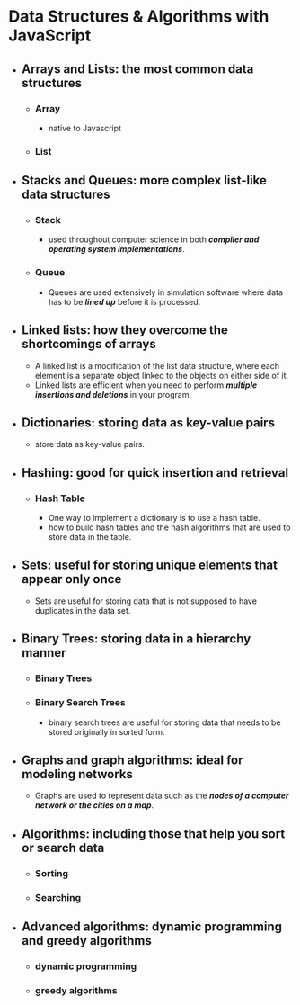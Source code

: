 # Data Structures & Algorithms with JavaScript

- ## Arrays and Lists: the most common data structures
  - ### Array
    - native to Javascript
  
  - ### List
  

- ## Stacks and Queues: more complex list-like data structures
   - ### Stack
     - used throughout computer science in both _**compiler and operating system implementations**_.
  
  
  - ### Queue
    - Queues are used extensively in simulation software where data has to be _**lined up**_ before it is processed.

- ## Linked lists: how they overcome the shortcomings of arrays
  - A linked list is a modification of the list data structure, where each element is a separate object linked to the objects on either side of it.
  - Linked lists are efficient when you need to perform _**multiple insertions and deletions**_ in your program.

- ## Dictionaries: storing data as key-value pairs
  - store data as key-value pairs.

- ## Hashing: good for quick insertion and retrieval
  - ### Hash Table
    - One way to implement a dictionary is to use a hash table.
    - how to build hash tables and the hash algorithms that are used to store data in the table.

- ## Sets: useful for storing unique elements that appear only once
  - Sets are useful for storing data that is not supposed to have duplicates in the data set.

- ## Binary Trees: storing data in a hierarchy manner
  - ### Binary Trees
  
  
  - ### Binary Search Trees
    - binary search trees are useful for storing data that needs to be stored originally in sorted form.

- ## Graphs and graph algorithms: ideal for modeling networks
  - Graphs are used to represent data such as the _**nodes of a computer network or the cities on a map**_.

- ## Algorithms: including those that help you sort or search data
  - ### Sorting
  
  - ### Searching

- ## Advanced algorithms: dynamic programming and greedy algorithms
  - ### dynamic programming 
  
  - ### greedy algorithms
